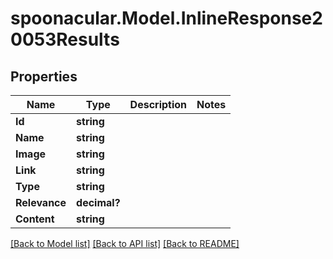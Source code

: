 # spoonacular.Model.InlineResponse20053Results
## Properties

Name | Type | Description | Notes
------------ | ------------- | ------------- | -------------
**Id** | **string** |  | 
**Name** | **string** |  | 
**Image** | **string** |  | 
**Link** | **string** |  | 
**Type** | **string** |  | 
**Relevance** | **decimal?** |  | 
**Content** | **string** |  | 

[[Back to Model list]](../README.md#documentation-for-models) [[Back to API list]](../README.md#documentation-for-api-endpoints) [[Back to README]](../README.md)

